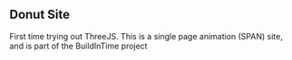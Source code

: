 ## Donut Site

First time trying out ThreeJS. 
This is a single page animation (SPAN) site, and is part of the BuildInTime project